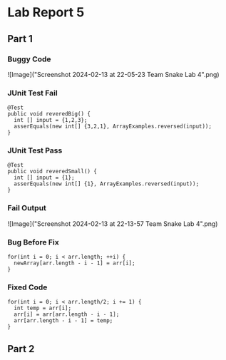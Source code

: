 # Lab Report 5

## Part 1

### Buggy Code

![Image]("Screenshot 2024-02-13 at 22-05-23 Team Snake Lab 4".png)

### JUnit Test Fail

```
@Test
public void reveredBig() {
  int [] input = {1,2,3};
  asserEquals(new int[] {3,2,1}, ArrayExamples.reversed(input));
}
```

### JUnit Test Pass

```
@Test
public void reveredSmall() {
  int [] input = {1};
  asserEquals(new int[] {1}, ArrayExamples.reversed(input));
}
```

### Fail Output
![Image]("Screenshot 2024-02-13 at 22-13-57 Team Snake Lab 4".png)

### Bug Before Fix

```
for(int i = 0; i < arr.length; ++i) {
  newArray[arr.length - i - 1] = arr[i];
}
```

### Fixed Code
```
for(int i = 0; i < arr.length/2; i += 1) {
  int temp = arr[i];
  arr[i] = arr[arr.length - i - 1];
  arr[arr.length - i - 1] = temp;
}
```

## Part 2
